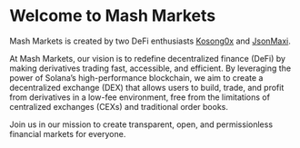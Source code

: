 # Welcome to Mash Markets

Mash Markets is created by two DeFi enthusiasts [Kosong0x](https://x.com/kosong0x) and [JsonMaxi](https://x.com/jsonmaxi).

At Mash Markets, our vision is to redefine decentralized finance (DeFi) by making derivatives trading fast, accessible, and efficient. By leveraging the power of Solana’s high-performance blockchain, we aim to create a decentralized exchange (DEX) that allows users to build, trade, and profit from derivatives in a low-fee environment, free from the limitations of centralized exchanges (CEXs) and traditional order books.

Join us in our mission to create transparent, open, and permissionless financial markets for everyone.

